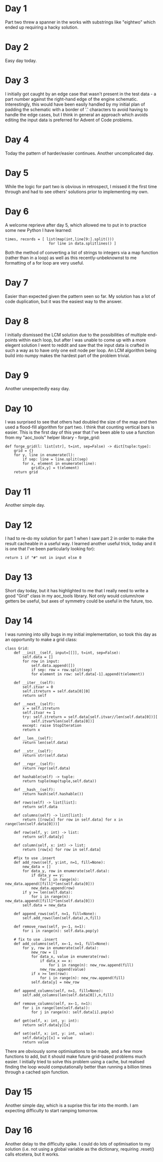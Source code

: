# Day 1
Part two threw a spanner in the works with substrings like "eightwo" which ended up requiring a hacky solution.
# Day 2
Easy day today.
# Day 3
I initially got caught by an edge case that wasn't present in the test data - a part number against the right-hand edge of the engine schematic. Interestingly, this would have been easily handled by my initial plan of padding the schematic with a border of '.' characters to avoid having to handle the edge cases, but I think in general an approach which avoids editing the input data is preferred for Advent of Code problems.
# Day 4
Today the pattern of harder/easier continues. Another uncomplicated day.
# Day 5
While the logic for part two is obvious in retrospect, I missed it the first time through and had to see others' solutions prior to implementing my own.
# Day 6
A welcome reprieve after day 5, which allowed me to put in to practice some new Python I have learned:
```
times, records = [ list(map(int,line[9:].split()))
                    for line in data.splitlines() ]
```
Both the method of converting a list of strings to integers via a map function (rather than in a loop) as well as this recently-unbeknownst to me formatting of a for loop are very useful.
# Day 7
Easier than expected given the pattern seen so far. My solution has a lot of code duplication, but it was the easiest way to the answer.
# Day 8
I initially dismissed the LCM solution due to the possibilities of multiple end-points within each loop, but after I was unable to come up with a more elegent solution I went to reddit and saw that the input data is crafted in such a way as to have only one exit node per loop. An LCM algorithm being build into numpy makes the hardest part of the problem trivial.
# Day 9
Another unexpectedly easy day.
# Day 10
I was surprised to see that others had doubled the size of the map and then used a flood-fill algorithm for part two. I think that counting vertical bars is easier.
This is the first day of this year that I've been able to use a function from my "aoc_tools" helper library - forge_grid:
```
def forge_grid(l: list[str], t=int, sep=False) -> dict[tuple:type]:
    grid = {}
    for y, line in enumerate(l):
        if sep: line = line.split(sep)
        for x, element in enumerate(line):
            grid[x,y] = t(element)
    return grid
```
# Day 11
Another simple day.
# Day 12
I had to re-do my solution for part 1 when I saw part 2 in order to make the result cacheable in a useful way. I learned another useful trick, today and it is one that I've been particularly looking for):
```
return 1 if "#" not in input else 0
```
# Day 13
Short day today, but it has highlighted to me that I really need to write a good "Grid" class in my aoc_tools library. Not only would column/row getters be useful, but axes of symmetry could be useful in the future, too.
# Day 14
I was running into silly bugs in my initial implementation, so took this day as an opportunity to make a grid class:
```
class Grid:
    def __init__(self, input=[[]], t=int, sep=False):
        self.data = []
        for row in input:
            self.data.append([])
            if sep: row = row.split(sep)
            for element in row: self.data[-1].append(t(element))
            
    def __iter__(self):
        self.itvar = 0
        self.itreturn = self.data[0][0]
        return self
    
    def __next__(self):
        x = self.itreturn
        self.itvar += 1
        try: self.itreturn = self.data[self.itvar//len(self.data[0])][
            self.itvar%len(self.data[0])]
        except: raise StopIteration
        return x
    
    def __len__(self):
        return len(self.data)
    
    def __str__(self):
        return str(self.data)

    def __repr__(self):
        return repr(self.data)
        
    def hashable(self) -> tuple:
        return tuple(map(tuple,self.data))
    
    def __hash__(self):
        return hash(self.hashable())
    
    def rows(self) -> list[list]:
        return self.data
        
    def columns(self) -> list[list]:
        return [[row[x] for row in self.data] for x in range(len(self.data[0]))]
        
    def row(self, y: int) -> list:
        return self.data[y]
        
    def column(self, x: int) -> list:
        return [row[x] for row in self.data]
        
    #fix to use .insert
    def add_rows(self, y:int, n=1, fill=None):
        new_data = []
        for data_y, row in enumerate(self.data):
            if data_y == y:
                for i in range(n): new_data.append([fill]*len(self.data[0]))
            new_data.append(row)
        if y >= len(self.data):
            for i in range(n): new_data.append([fill]*len(self.data[0]))
        self.data = new_data
    
    def append_rows(self, n=1, fill=None):
        self.add_rows(len(self.data),n,fill)
        
    def remove_rows(self, y=-1, n=1):
        for i in range(n): self.data.pop(y)
        
    # fix to use .insert
    def add_columns(self, x=-1, n=1, fill=None):
        for y, row in enumerate(self.data):
            new_row = []
            for data_x, value in enumerate(row):
                if data_x == x:
                    for i in range(n): new_row.append(fill)
                new_row.append(value)
            if x >= len(row):
                for i in range(n): new_row.append(fill)
            self.data[y] = new_row
        
    def append_columns(self, n=1, fill=None):
        self.add_columns(len(self.data[0]),n,fill)
        
    def remove_columns(self, x=-1, n=1):
        for i in range(len(self.data)):
            for j in range(n): self.data[i].pop(x)
        
    def get(self, x: int, y: int):
        return self.data[y][x]
        
    def set(self, x: int, y: int, value):
        self.data[y][x] = value
        return value
```
There are obviously some optimisations to be made, and a few more functions to add, but it should make future grid-based problems much easier.
I initially tried to solve this problem using a cache, but realised finding the loop would computationally better than running a billion times through a cached spin function.
# Day 15
Another simple day, which is a suprise this far into the month. I am expecting difficulty to start ramping tomorrow.
# Day 16
Another delay to the difficulty spike. I could do lots of optimisation to my solution (i.e. not using a global variable as the dictionary, requiring .reset() calls etcetera, but it works.
